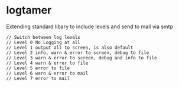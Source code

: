 # logtamer
Extending standard libary to include levels and send to mail via smtp


    // Switch between log levels
    // Level 0 No Logging at all
    // Level 1 output all to screen, is also default
    // Level 2 info, warn & error to screen, debug to file
    // Level 3 warn & error to screen, debug and info to file
    // Level 4 warn & error to file
    // Level 5 error to file
    // Level 6 warn & error to mail
    // Level 7 error to mail

